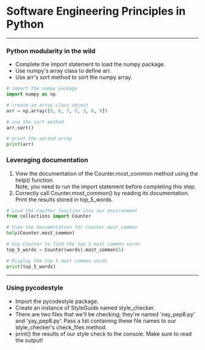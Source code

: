 # Software Engineering Principles in Python
---
### Python modularity in the wild
* Complete the import statement to load the numpy package.
* Use numpy's array class to define arr.
* Use arr's sort method to sort the numpy array.
```python
# import the numpy package
import numpy as np

# create an array class object
arr = np.array([8, 6, 7, 5, 3, 0, 9])

# use the sort method
arr.sort()

# print the sorted array
print(arr)
```
### Leveraging documentation
1. View the documentation of the Counter.most_common method using the help() function.    
Note, you need to run the import statement before completing this step.
2. Correctly call Counter.most_common() by reading its documentation.   
Print the results stored in top_5_words.
```python
# Load the Counter function into our environment
from collections import Counter

# View the documentation for Counter.most_common
help(Counter.most_common)

# Use Counter to find the top 5 most common words
top_5_words = Counter(words).most_common(5)

# Display the top 5 most common words
print(top_5_words)
```
---
### Using pycodestyle
* Import the pycodestyle package.
* Create an instance of StyleGuide named style_checker.
* There are two files that we'll be checking; they're named 'nay_pep8.py' and 'yay_pep8.py'. Pass a list containing these file names to our style_checker's check_files method.
* print() the results of our style check to the console. Make sure to read the output!
